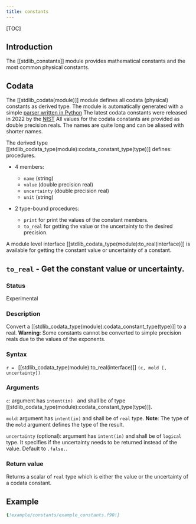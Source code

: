 ```yaml
---
title: constants
---
```


[TOC]

## Introduction


The [[stdlib_constants]] module provides mathematical constants and the most common physical constants.


## Codata

The [[stdlib_codata(module)]] module defines all codata (physical) constants as derived 
type. The module is automatically generated with a simple 
[parser written in Python](https://github.com/MilanSkocic/codata/)
The latest codata constants were released in 2022 by the [NIST](http://physics.nist.gov/constants)
All values for the codata constants are provided as double precision reals. 
The names are quite long and can be aliased with shorter names.

The derived type [[stdlib_codata_type(module):codata_constant_type(type)]] defines:
procedures.

* 4 members:

    * `name` (string)
    * `value` (double precision real)
    * `uncertainty` (double precision real)
    * `unit` (string)

* 2 type-bound procedures:

    * `print` for print the values of the constant members.
    * `to_real` for getting the value or the uncertainty to the desired precision.

A module level interface [[stdlib_codata_type(module):to_real(interface)]] is 
available for getting the constant value or uncertainty of a constant. 

## `to_real` - Get the constant value or uncertainty.

### Status

Experimental

### Description

Convert a [[stdlib_codata_type(module):codata_constant_type(type)]] to a real. 
**Warning**: Some constants cannot be converted to simple precision reals due to the values of the exponents.

### Syntax

`r = ` [[stdlib_codata_type(module):to_real(interface)]] `(c, mold [, uncertainty])`

### Arguments

`c`: argument has `intent(in) ` and shall be of type [[stdlib_codata_type(module):codata_constant_type(type)]].

`mold`: argument has `intent(in)` and shall be of `real` type. 
**Note**: The type of the `mold` argument defines the type of the result.

`uncertainty` (optional): argument has `intent(in)` and shall be of `logical` type. 
It specifies if the uncertainty needs to be returned instead of the value. Default to `.false.`.

### Return value

Returns a scalar of `real` type which is either the value or the uncertainty of a codata constant.

## Example

```fortran
{!example/constants/example_constants.f90!}
```
